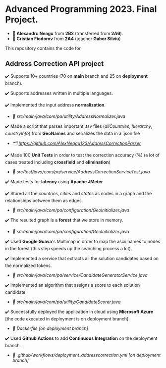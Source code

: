 # Advanced Programming 2023. Final Project.

- :adult: **Alexandru Neagu** from **2B2** (transferred from **2A6**).
- :adult: **Cristian Fiodorov** from **2A4** (teacher **Gabor Silviu**)

This repository contains the code for

## **Address Correction API** project ##

:heavy_check_mark: Supports 10+ countries (70 on **main** branch and 25 on **deployment** branch). 

:heavy_check_mark: Supports addresses written in multiple languages.

:heavy_check_mark: Implemented the input address **normalization**.
   - _:file_folder: src/main/java/com/pa/utility/AddressNormalizer.java_

:heavy_check_mark: Made a script that parses important .tsv files (_allCountries_, _hierarchy_, _countryInfo_)  from **GeoNames** and serializes the data in a .json file
  - _:card_index_dividers: https://github.com/AlexNeagu123/AddressCorrectionParser_

:heavy_check_mark: Made 100 **Unit Tests** in order to test the correction accuracy (%) (a lot of cases treated including **crossfield** and **elimination**)
  - _:file_folder: src/test/java/com/pa/service/AddressCorrectionServiceTest.java_

:heavy_check_mark: Made tests for **latency** using **Apache JMeter**

:heavy_check_mark: Stored all the _countries_, _cities_ and _states_ as nodes in a graph and the relationships between them as edges.
   - _:file_folder: src/main/java/com/pa/configuration/GeoInitializer.java_

:heavy_check_mark: The resulted graph is a **forest** that we store in memory.
   - _:file_folder: src/main/java/com/pa/configuration/GeoInitializer.java_

:heavy_check_mark: Used **Google Guava**'s Multimap in order to map the ascii names to nodes in the forest (this step speeds up the searching process a lot). 

:heavy_check_mark: Implemented a service that extracts all the solution candidates based on the normalized tokens.
   - _:file_folder: src/main/java/com/pa/service/CandidateGeneratorService.java_

:heavy_check_mark: Implemented an algorithm that assigns a score to each solution candidate.
   - _:file_folder: src/main/java/com/pa/utility/CandidateScorer.java_

:heavy_check_mark: Successfully deployed the application in cloud using **Microsoft Azure** [the code executed in deployment is on deployment branch].
   - _:file_folder: Dockerfile [on deployment branch]_

:heavy_check_mark: Used **Github Actions** to add **Continuous Integration** on the deployment branch.
   - _:file_folder: .github/workflows/deployment_addresscorrection.yml [on deployment branch]_
